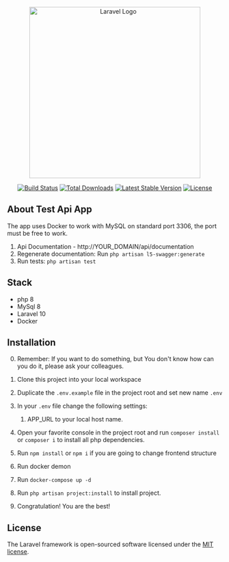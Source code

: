 <p align="center"><a href="https://laravel.com" target="_blank"><img src="https://raw.githubusercontent.com/laravel/art/master/logo-lockup/5%20SVG/2%20CMYK/1%20Full%20Color/laravel-logolockup-cmyk-red.svg" width="400" alt="Laravel Logo"></a></p>

<p align="center">
<a href="https://github.com/laravel/framework/actions"><img src="https://github.com/laravel/framework/workflows/tests/badge.svg" alt="Build Status"></a>
<a href="https://packagist.org/packages/laravel/framework"><img src="https://img.shields.io/packagist/dt/laravel/framework" alt="Total Downloads"></a>
<a href="https://packagist.org/packages/laravel/framework"><img src="https://img.shields.io/packagist/v/laravel/framework" alt="Latest Stable Version"></a>
<a href="https://packagist.org/packages/laravel/framework"><img src="https://img.shields.io/packagist/l/laravel/framework" alt="License"></a>
</p>

## About Test Api App
The app uses Docker to work with MySQL on standard port 3306, the port must be free to work.
1. Api Documentation - http://YOUR_DOMAIN/api/documentation
1. Regenerate documentation:  Run `php artisan l5-swagger:generate`
1. Run tests: `php artisan test`

## Stack
* php 8
* MySql 8
* Laravel 10
* Docker

## Installation
0. Remember: If you want to do something, but You don't know how can you do it, please ask your colleagues.
1. Clone this project into your local workspace
1. Duplicate the `.env.example` file in the project root and set new name `.env`
1. In your `.env` file change the following settings:
    1. APP_URL to your local host name.

1. Open your favorite console in the project root and run `composer install` or `composer i` to install all php dependencies.
1. Run `npm install` or `npm i` if you are going to change frontend structure
1. Run docker demon
1. Run `docker-compose up -d`
1. Run `php artisan project:install` to install project.
1. Congratulation! You are the best!

## License

The Laravel framework is open-sourced software licensed under the [MIT license](https://opensource.org/licenses/MIT).

